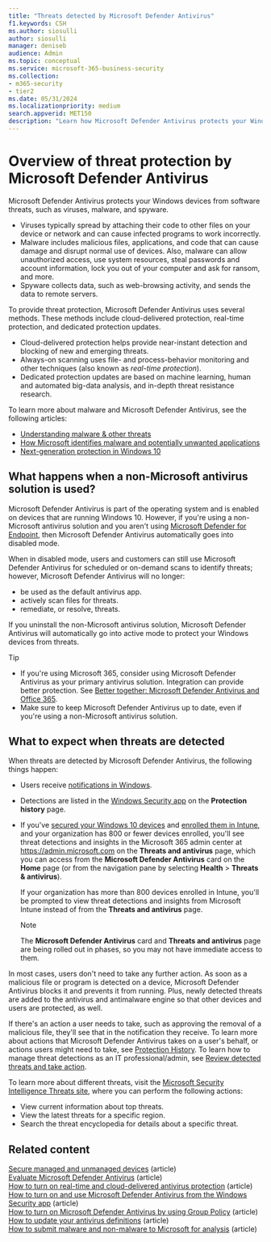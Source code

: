 ```yaml
---
title: "Threats detected by Microsoft Defender Antivirus"
f1.keywords: CSH
ms.author: siosulli
author: siosulli
manager: deniseb
audience: Admin
ms.topic: conceptual
ms.service: microsoft-365-business-security
ms.collection:
- m365-security
- tier2
ms.date: 05/31/2024
ms.localizationpriority: medium
search.appverid: MET150
description: "Learn how Microsoft Defender Antivirus protects your Windows devices from software threats, such as viruses, malware, and spyware."
---
```


# Overview of threat protection by Microsoft Defender Antivirus

Microsoft Defender Antivirus protects your Windows devices from software threats, such as viruses, malware, and spyware.

- Viruses typically spread by attaching their code to other files on your device or network and can cause infected programs to work incorrectly.
- Malware includes malicious files, applications, and code that can cause damage and disrupt normal use of devices. Also, malware can allow unauthorized access, use system resources, steal passwords and account information, lock you out of your computer and ask for ransom, and more.
- Spyware collects data, such as web-browsing activity, and sends the data to remote servers.

To provide threat protection, Microsoft Defender Antivirus uses several methods. These methods include cloud-delivered protection, real-time protection, and dedicated protection updates.

- Cloud-delivered protection helps provide near-instant detection and blocking of new and emerging threats.
- Always-on scanning uses file- and process-behavior monitoring and other techniques (also known as *real-time protection*).
- Dedicated protection updates are based on machine learning, human and automated big-data analysis, and in-depth threat resistance research.

To learn more about malware and Microsoft Defender Antivirus, see the following articles:

- [Understanding malware & other threats](/microsoft-365/security/defender-endpoint/malware/understanding-malware)
- [How Microsoft identifies malware and potentially unwanted applications](/windows/security/threat-protection/intelligence/criteria)
- [Next-generation protection in Windows 10](/windows/security/threat-protection/microsoft-defender-antivirus/microsoft-defender-antivirus-in-windows-10)

## What happens when a non-Microsoft antivirus solution is used?

Microsoft Defender Antivirus is part of the operating system and is enabled on devices that are running Windows 10. However, if you're using a non-Microsoft antivirus solution and you aren't using [Microsoft Defender for Endpoint](/windows/security/threat-protection/microsoft-defender-atp/microsoft-defender-advanced-threat-protection), then Microsoft Defender Antivirus automatically goes into disabled mode.

When in disabled mode, users and customers can still use Microsoft Defender Antivirus for scheduled or on-demand scans to identify threats; however, Microsoft Defender Antivirus will no longer:

- be used as the default antivirus app.
- actively scan files for threats.
- remediate, or resolve, threats.

If you uninstall the non-Microsoft antivirus solution, Microsoft Defender Antivirus will automatically go into active mode to protect your Windows devices from threats.

> [!TIP]
>
> - If you're using Microsoft 365, consider using Microsoft Defender Antivirus as your primary antivirus solution. Integration can provide better protection. See [Better together: Microsoft Defender Antivirus and Office 365](/windows/security/threat-protection/microsoft-defender-antivirus/office-365-microsoft-defender-antivirus).
> - Make sure to keep Microsoft Defender Antivirus up to date, even if you're using a non-Microsoft antivirus solution.

## What to expect when threats are detected

When threats are detected by Microsoft Defender Antivirus, the following things happen:

- Users receive [notifications in Windows](https://support.microsoft.com/windows/8942c744-6198-fe56-4639-34320cf9444e).
- Detections are listed in the [Windows Security app](/windows/security/threat-protection/windows-defender-security-center/windows-defender-security-center) on the **Protection history** page.
- If you've [secured your Windows 10 devices](../admin/setup/secure-win-10-pcs.md) and [enrolled them in Intune](/mem/intune/enrollment/windows-enrollment-methods), and your organization has 800 or fewer devices enrolled, you'll see threat detections and insights in the Microsoft 365 admin center at <https://admin.microsoft.com> on the **Threats and antivirus** page, which you can access from the **Microsoft Defender Antivirus** card on the **Home** page (or from the navigation pane by selecting **Health** \> **Threats & antivirus**).

  If your organization has more than 800 devices enrolled in Intune, you'll be prompted to view threat detections and insights from Microsoft Intune instead of from the **Threats and antivirus** page.

  > [!NOTE]
  > The **Microsoft Defender Antivirus** card and **Threats and antivirus** page are being rolled out in phases, so you may not have immediate access to them.

In most cases, users don't need to take any further action. As soon as a malicious file or program is detected on a device, Microsoft Defender Antivirus blocks it and prevents it from running. Plus, newly detected threats are added to the antivirus and antimalware engine so that other devices and users are protected, as well.

If there's an action a user needs to take, such as approving the removal of a malicious file, they'll see that in the notification they receive. To learn more about actions that Microsoft Defender Antivirus takes on a user's behalf, or actions users might need to take, see [Protection History](https://support.microsoft.com/office/f1e5fd95-09b4-46d1-b8c7-1059a1e09708). To learn how to manage threat detections as an IT professional/admin, see [Review detected threats and take action](m365bp-review-threats-take-action.md).

To learn more about different threats, visit the <a href="https://www.microsoft.com/wdsi/threats" target="_blank">Microsoft Security Intelligence Threats site</a>, where you can perform the following actions:

- View current information about top threats.
- View the latest threats for a specific region.
- Search the threat encyclopedia for details about a specific threat.

## Related content

[Secure managed and unmanaged devices](m365bp-managed-unmanaged-devices.md) (article)\
[Evaluate Microsoft Defender Antivirus](/windows/security/threat-protection/microsoft-defender-antivirus/evaluate-microsoft-defender-antivirus) (article)\
[How to turn on real-time and cloud-delivered antivirus protection](/mem/intune/user-help/turn-on-defender-windows#turn-on-real-time-and-cloud-delivered-protection) (article)\
[How to turn on and use Microsoft Defender Antivirus from the Windows Security app](/windows/security/threat-protection/microsoft-defender-antivirus/microsoft-defender-security-center-antivirus) (article)\
[How to turn on Microsoft Defender Antivirus by using Group Policy](/mem/intune/user-help/turn-on-defender-windows#turn-on-windows-defender) (article)\
[How to update your antivirus definitions](/mem/intune/user-help/turn-on-defender-windows#update-your-antivirus-definitions) (article)\
[How to submit malware and non-malware to Microsoft for analysis](/microsoft-365/security/office-365-security/submissions-submit-files-to-microsoft) (article)
